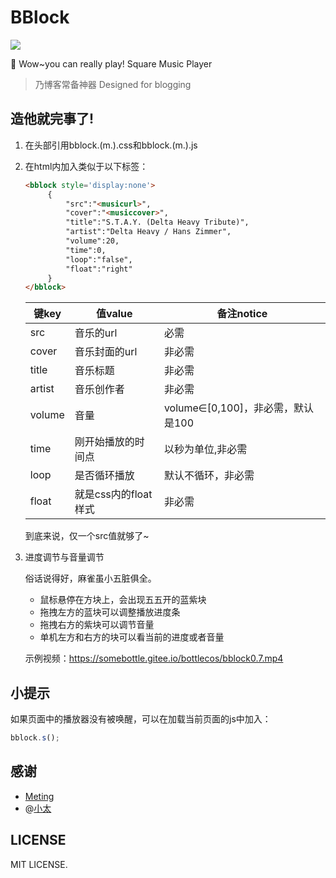 # BBlock
![](https://wx4.sinaimg.cn/large/0085ZR6Aly1gde920yccgj3047046mxu)  

🎵 Wow~you can really play! Square Music Player

> 乃博客常备神器 Designed for blogging  

## 造他就完事了!  
1. 在头部引用bblock.(m.).css和bblock.(m.).js  
2. 在html内加入类似于以下标签：  
   ```html
   <bblock style='display:none'>
		{
			"src":"<musicurl>",
			"cover":"<musiccover>",
			"title":"S.T.A.Y. (Delta Heavy Tribute)",
			"artist":"Delta Heavy / Hans Zimmer",
			"volume":20,
			"time":0,
			"loop":"false",
			"float":"right"
		}
   </bblock>
   ```

   |键key|值value|备注notice|
   |-----|-----|-----|
   |src|音乐的url|必需|
   |cover|音乐封面的url|非必需|
   |title|音乐标题|非必需|
   |artist|音乐创作者|非必需|
   |volume|音量|volume∈[0,100]，非必需，默认是100|
   |time|刚开始播放的时间点|以秒为单位,非必需|
   |loop|是否循环播放|默认不循环，非必需|
   |float|就是css内的float样式|非必需|  

   到底来说，仅一个src值就够了~  

3. 进度调节与音量调节  

   俗话说得好，麻雀虽小五脏俱全。  

   * 鼠标悬停在方块上，会出现五五开的蓝紫块  
   * 拖拽左方的蓝块可以调整播放进度条  
   * 拖拽右方的紫块可以调节音量  
   * 单机左方和右方的块可以看当前的进度或者音量  
   
   示例视频：https://somebottle.gitee.io/bottlecos/bblock0.7.mp4   
   
## 小提示  
如果页面中的播放器没有被唤醒，可以在加载当前页面的js中加入：  
```javascript
bblock.s();  
```

## 感谢  
* [Meting](https://github.com/metowolf/Meting)  
* @[小太](https://github.com/SatoSouta)  

## LICENSE
MIT LICENSE.  
